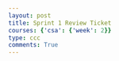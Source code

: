 ```yaml
---
layout: post
title: Sprint 1 Review Ticket
courses: {'csa': {'week': 2}}
type: ccc
comments: True
---
```



